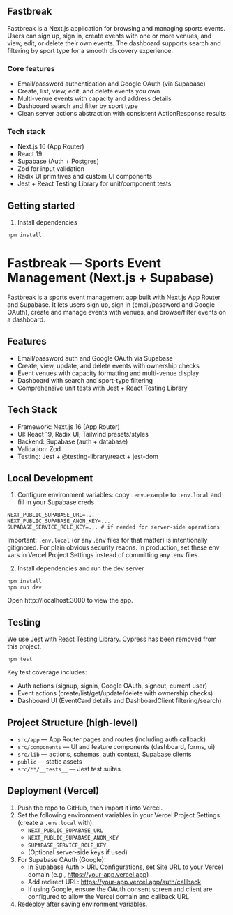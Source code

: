 ## Fastbreak

Fastbreak is a Next.js application for browsing and managing sports events. Users can sign up, sign in, create events with one or more venues, and view, edit, or delete their own events. The dashboard supports search and filtering by sport type for a smooth discovery experience.

### Core features
- Email/password authentication and Google OAuth (via Supabase)
- Create, list, view, edit, and delete events you own
- Multi-venue events with capacity and address details
- Dashboard search and filter by sport type
- Clean server actions abstraction with consistent ActionResponse results

### Tech stack
- Next.js 16 (App Router)
- React 19
- Supabase (Auth + Postgres)
- Zod for input validation
- Radix UI primitives and custom UI components
- Jest + React Testing Library for unit/component tests

## Getting started

1) Install dependencies
```bash
npm install
```

Fastbreak — Sports Event Management (Next.js + Supabase)
=======================================================

Fastbreak is a sports event management app built with Next.js App Router and Supabase. It lets users sign up, sign in (email/password and Google OAuth), create and manage events with venues, and browse/filter events on a dashboard.

Features
--------
- Email/password auth and Google OAuth via Supabase
- Create, view, update, and delete events with ownership checks
- Event venues with capacity formatting and multi-venue display
- Dashboard with search and sport-type filtering
- Comprehensive unit tests with Jest + React Testing Library

Tech Stack
---------
- Framework: Next.js 16 (App Router)
- UI: React 19, Radix UI, Tailwind presets/styles
- Backend: Supabase (auth + database)
- Validation: Zod
- Testing: Jest + @testing-library/react + jest-dom

Local Development
-----------------
1) Configure environment variables: copy `.env.example` to `.env.local` and fill in your Supabase creds

```
NEXT_PUBLIC_SUPABASE_URL=...
NEXT_PUBLIC_SUPABASE_ANON_KEY=...
SUPABASE_SERVICE_ROLE_KEY=... # if needed for server-side operations
```

Important: `.env.local` (or any .env files for that matter) is intentionally gitignored. For plain obvious security reaons. In production, set these env vars in Vercel Project Settings instead of committing any .env files.

2) Install dependencies and run the dev server

```
npm install
npm run dev
```

Open http://localhost:3000 to view the app.

Testing
-------
We use Jest with React Testing Library. Cypress has been removed from this project.

```
npm test
```

Key test coverage includes:
- Auth actions (signup, signin, Google OAuth, signout, current user)
- Event actions (create/list/get/update/delete with ownership checks)
- Dashboard UI (EventCard details and DashboardClient filtering/search)

Project Structure (high-level)
------------------------------
- `src/app` — App Router pages and routes (including auth callback)
- `src/components` — UI and feature components (dashboard, forms, ui)
- `src/lib` — actions, schemas, auth context, Supabase clients
- `public` — static assets
- `src/**/__tests__` — Jest test suites

Deployment (Vercel)
-------------------
1) Push the repo to GitHub, then import it into Vercel.
2) Set the following environment variables in your Vercel Project Settings (create a `.env.local` with):
	- `NEXT_PUBLIC_SUPABASE_URL`
	- `NEXT_PUBLIC_SUPABASE_ANON_KEY`
    - `SUPABASE_SERVICE_ROLE_KEY`
	- (Optional server-side keys if used)
3) For Supabase OAuth (Google):
	- In Supabase Auth > URL Configurations, set Site URL to your Vercel domain (e.g., https://your-app.vercel.app)
	- Add redirect URL: https://your-app.vercel.app/auth/callback
	- If using Google, ensure the OAuth consent screen and client are configured to allow the Vercel domain and callback URL
4) Redeploy after saving environment variables.




